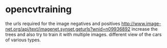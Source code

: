 # opencvtraining
 the urls required for the image negatives and positives
 http://www.image-net.org/api/text/imagenet.synset.geturls?wnid=n09936892
increase the trees and also try to train it with multiple images.
different view of the cars of various types.
